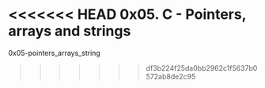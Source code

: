 <<<<<<< HEAD
0x05. C - Pointers, arrays and strings
=======
0x05-pointers_arrays_string
>>>>>>> df3b224f25da0bb2962c1f5637b0572ab8de2c95
